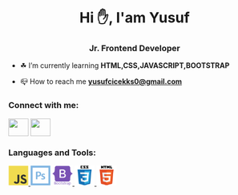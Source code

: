 <h1 align="center">Hi ✋, I'am Yusuf</h1>
<h3 align="center">Jr. Frontend Developer</h3>


- ☘ I’m currently learning **HTML,CSS,JAVASCRIPT,BOOTSTRAP**

- 📪 How to reach me **yusufcicekks0@gmail.com**


<h3 align="left">Connect with me:</h3>
<p align="left">
<a href="https://twitter.com/theyusufcicek" target="blank"><img align="center" src="https://raw.githubusercontent.com/rahuldkjain/github-profile-readme-generator/master/src/images/icons/Social/twitter.svg" alt="" height="35" width="40" /></a>
<a href="https://www.instagram.com/yusuf.cicekksq/" target="blank" ><img align="center" src="https://raw.githubusercontent.com/rahuldkjain/github-profile-readme-generator/master/src/images/icons/Social/instagram.svg" alt="" height="35" width="40" /></a>

</p>

<h3 align="left">Languages and Tools:</h3>
<p align="left">     <a href="" target="blank" rel="noreferrer"> <img src="https://raw.githubusercontent.com/devicons/devicon/master/icons/javascript/javascript-original.svg" alt="javascript" width="40" height="40"/> </a> <a  target="blank" rel="noreferrer"> <img src="https://raw.githubusercontent.com/devicons/devicon/master/icons/photoshop/photoshop-line.svg" alt="photoshop" width="40" height="40"/> </a> <a href="" target="blank" rel="noreferrer"> <img src="https://raw.githubusercontent.com/devicons/devicon/master/icons/bootstrap/bootstrap-plain-wordmark.svg" alt="bootstrap" width="40" height="40"/> </a>  <a href="" target="blank" rel="noreferrer"> <img src="https://raw.githubusercontent.com/devicons/devicon/master/icons/css3/css3-original-wordmark.svg" alt="css3" width="40" height="40"/> </a>   <a href="" target="blank" rel="noreferrer"> <img src="https://raw.githubusercontent.com/devicons/devicon/master/icons/html5/html5-original-wordmark.svg" alt="html5" width="40" height="40"/> </a> </p>



